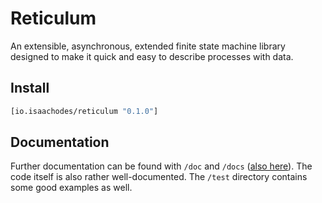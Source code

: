 # Reticulum

An extensible, asynchronous, extended finite state machine library designed to make it quick and easy to describe processes with data.

## Install

```clojure
[io.isaachodes/reticulum "0.1.0"]
```

## Documentation


Further documentation can be found with `/doc` and `/docs` ([also here](http://f.cl.ly/items/1n2o2q2y2e371B3U1k0t/docs.html)). The code itself is also rather well-documented. The `/test` directory contains some good examples as well.
